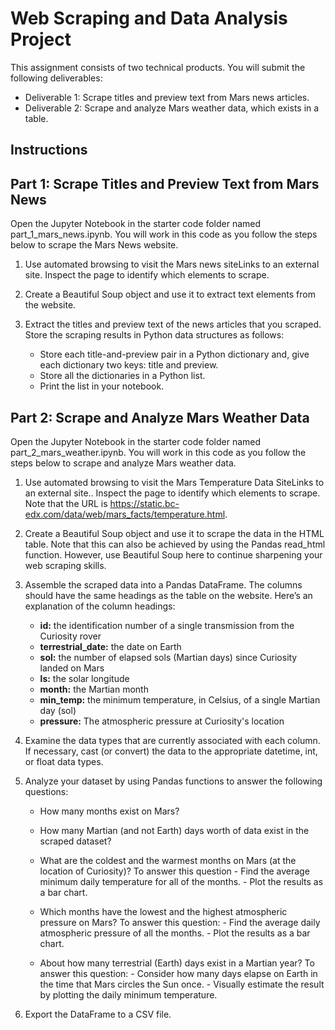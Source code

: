 # Web Scraping and Data Analysis Project

This assignment consists of two technical products. You will submit the following deliverables:

- Deliverable 1: Scrape titles and preview text from Mars news articles.
- Deliverable 2: Scrape and analyze Mars weather data, which exists in a table.

## Instructions
## Part 1: Scrape Titles and Preview Text from Mars News
Open the Jupyter Notebook in the starter code folder named part_1_mars_news.ipynb. You will work in this code as you follow the steps below to scrape the Mars News website.

1. Use automated browsing to visit the Mars news siteLinks to an external site. Inspect the page to identify which elements to scrape.
2. Create a Beautiful Soup object and use it to extract text elements from the website.
3. Extract the titles and preview text of the news articles that you scraped. Store the scraping results in Python data structures as follows:

    - Store each title-and-preview pair in a Python dictionary and, give each dictionary two keys: title and preview.
    - Store all the dictionaries in a Python list.
    - Print the list in your notebook.

## Part 2: Scrape and Analyze Mars Weather Data
Open the Jupyter Notebook in the starter code folder named part_2_mars_weather.ipynb. You will work in this code as you follow the steps below to scrape and analyze Mars weather data.

1. Use automated browsing to visit the Mars Temperature Data SiteLinks to an external site.. Inspect the page to identify which elements to scrape. Note that the URL is https://static.bc-edx.com/data/web/mars_facts/temperature.html.
2. Create a Beautiful Soup object and use it to scrape the data in the HTML table. Note that this can also be achieved by using the Pandas read_html function. However, use Beautiful Soup here to continue sharpening your web scraping skills.
3. Assemble the scraped data into a Pandas DataFrame. The columns should have the same headings as the table on the website. Here’s an explanation of the column headings:

     - **id:** the identification number of a single transmission from the Curiosity rover
     - **terrestrial_date:** the date on Earth
     - **sol:** the number of elapsed sols (Martian days) since Curiosity landed on Mars
     - **ls:** the solar longitude
     - **month:** the Martian month
     - **min_temp:** the minimum temperature, in Celsius, of a single Martian day (sol)
     - **pressure:** The atmospheric pressure at Curiosity's location

4. Examine the data types that are currently associated with each column. If necessary, cast (or convert) the data to the appropriate datetime, int, or float data types.
   
6. Analyze your dataset by using Pandas functions to answer the following questions:
    - How many months exist on Mars?
    - How many Martian (and not Earth) days worth of data exist in the scraped dataset?
    - What are the coldest and the warmest months on Mars (at the location of Curiosity)? To answer this question
          - Find the average minimum daily temperature for all of the months.
          - Plot the results as a bar chart.

    - Which months have the lowest and the highest atmospheric pressure on Mars? To answer this question:
          - Find the average daily atmospheric pressure of all the months.
          - Plot the results as a bar chart.

    - About how many terrestrial (Earth) days exist in a Martian year? To answer this question:
          - Consider how many days elapse on Earth in the time that Mars circles the Sun once.
          - Visually estimate the result by plotting the daily minimum temperature.

7. Export the DataFrame to a CSV file.
